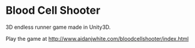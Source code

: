 # Blood Cell Shooter

3D endless runner game made in Unity3D.

Play the game at http://www.aidanjwhite.com/bloodcellshooter/index.html
